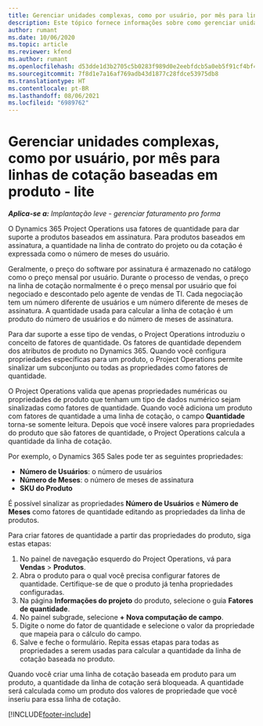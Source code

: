 ```yaml
---
title: Gerenciar unidades complexas, como por usuário, por mês para linhas de cotação baseadas em produto - lite
description: Este tópico fornece informações sobre como gerenciar unidades complexas para linhas de cotação baseadas em projeto.
author: rumant
ms.date: 10/06/2020
ms.topic: article
ms.reviewer: kfend
ms.author: rumant
ms.openlocfilehash: d53dde1d3b2705c5b0283f989d0e2eebfdcb5a0eb5f91cf4bf48e9c07aba79d1
ms.sourcegitcommit: 7f8d1e7a16af769adb43d1877c28fdce53975db8
ms.translationtype: HT
ms.contentlocale: pt-BR
ms.lasthandoff: 08/06/2021
ms.locfileid: "6989762"
---
```

# <a name="managing-complex-units-such-as-per-user-per-month-for-product-based-quote-lines---lite"></a>Gerenciar unidades complexas, como por usuário, por mês para linhas de cotação baseadas em produto - lite

_**Aplica-se a:** Implantação leve - gerenciar faturamento pro forma_

O Dynamics 365 Project Operations usa fatores de quantidade para dar suporte a produtos baseados em assinatura. Para produtos baseados em assinatura, a quantidade na linha de contrato do projeto ou da cotação é expressada como o número de meses do usuário.

Geralmente, o preço do software por assinatura é armazenado no catálogo como o preço mensal por usuário. Durante o processo de vendas, o preço na linha de cotação normalmente é o preço mensal por usuário que foi negociado e descontado pelo agente de vendas de TI. Cada negociação tem um número diferente de usuários e um número diferente de meses de assinatura. A quantidade usada para calcular a linha de cotação é um produto do número de usuários e do número de meses de assinatura.

Para dar suporte a esse tipo de vendas, o Project Operations introduziu o conceito de fatores de quantidade. Os fatores de quantidade dependem dos atributos de produto no Dynamics 365. Quando você configura propriedades específicas para um produto, o Project Operations permite sinalizar um subconjunto ou todas as propriedades como fatores de quantidade.

O Project Operations valida que apenas propriedades numéricas ou propriedades de produto que tenham um tipo de dados numérico sejam sinalizadas como fatores de quantidade. Quando você adiciona um produto com fatores de quantidade a uma linha de cotação, o campo **Quantidade** torna-se somente leitura. Depois que você insere valores para propriedades do produto que são fatores de quantidade, o Project Operations calcula a quantidade da linha de cotação.

Por exemplo, o Dynamics 365 Sales pode ter as seguintes propriedades:

- **Número de Usuários**: o número de usuários
- **Número de Meses**: o número de meses de assinatura
- **SKU do Produto**

É possível sinalizar as propriedades **Número de Usuários** e **Número de Meses** como fatores de quantidade editando as propriedades da linha de produtos.

Para criar fatores de quantidade a partir das propriedades do produto, siga estas etapas:

1. No painel de navegação esquerdo do Project Operations, vá para **Vendas** > **Produtos**.
2. Abra o produto para o qual você precisa configurar fatores de quantidade. Certifique-se de que o produto já tenha propriedades configuradas.
3. Na página **Informações do projeto** do produto, selecione o guia **Fatores de quantidade**.
4. No painel subgrade, selecione **+ Nova computação de campo**.
5. Digite o nome do fator de quantidade e selecione o valor da propriedade que mapeia para o cálculo do campo.
6. Salve e feche o formulário. Repita essas etapas para todas as propriedades a serem usadas para calcular a quantidade da linha de cotação baseada no produto.

Quando você criar uma linha de cotação baseada em produto para um produto, a quantidade da linha de cotação será bloqueada. A quantidade será calculada como um produto dos valores de propriedade que você inseriu para essa linha de cotação.


[!INCLUDE[footer-include](../../includes/footer-banner.md)]